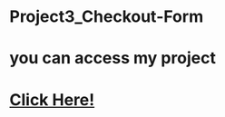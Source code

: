 # Project3_Checkout-Form
# you can access my project
# [Click Here!](https://halilerkantarci.github.io/Project3_Checkout-Form/)

